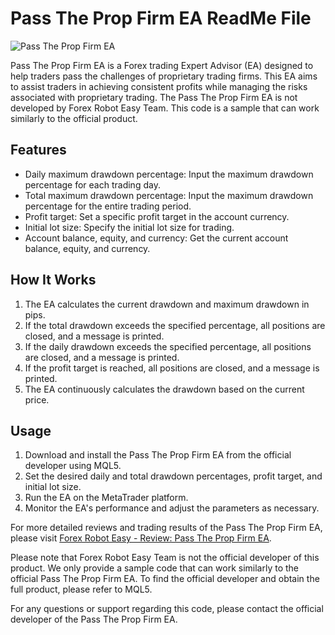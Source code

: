 # Pass The Prop Firm EA ReadMe File

![Pass The Prop Firm EA](https://forexroboteasy.com/wp-content/uploads/2021/05/pass-the-prop-firm-ea.jpg)

Pass The Prop Firm EA is a Forex trading Expert Advisor (EA) designed to help traders pass the challenges of proprietary trading firms. This EA aims to assist traders in achieving consistent profits while managing the risks associated with proprietary trading. The Pass The Prop Firm EA is not developed by Forex Robot Easy Team. This code is a sample that can work similarly to the official product.

## Features

- Daily maximum drawdown percentage: Input the maximum drawdown percentage for each trading day.
- Total maximum drawdown percentage: Input the maximum drawdown percentage for the entire trading period.
- Profit target: Set a specific profit target in the account currency.
- Initial lot size: Specify the initial lot size for trading.
- Account balance, equity, and currency: Get the current account balance, equity, and currency.

## How It Works

1. The EA calculates the current drawdown and maximum drawdown in pips.
2. If the total drawdown exceeds the specified percentage, all positions are closed, and a message is printed.
3. If the daily drawdown exceeds the specified percentage, all positions are closed, and a message is printed.
4. If the profit target is reached, all positions are closed, and a message is printed.
5. The EA continuously calculates the drawdown based on the current price.

## Usage

1. Download and install the Pass The Prop Firm EA from the official developer using MQL5.
2. Set the desired daily and total drawdown percentages, profit target, and initial lot size.
3. Run the EA on the MetaTrader platform.
4. Monitor the EA's performance and adjust the parameters as necessary.

For more detailed reviews and trading results of the Pass The Prop Firm EA, please visit [Forex Robot Easy - Review: Pass The Prop Firm EA](https://forexroboteasy.com/forex-robot-review/review-pass-the-prop-firm-ea-a-game-changer-for-forex-trading/).

Please note that Forex Robot Easy Team is not the official developer of this product. We only provide a sample code that can work similarly to the official Pass The Prop Firm EA. To find the official developer and obtain the full product, please refer to MQL5.

For any questions or support regarding this code, please contact the official developer of the Pass The Prop Firm EA.
